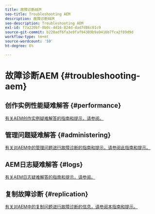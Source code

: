 ```yaml
---
title: 故障诊断AEM
seo-title: Troubleshooting AEM
description: 故障诊断AEM
seo-description: Troubleshooting AEM
exl-id: f7a220bf-0b0c-4d16-824d-dad7d86c01c9
source-git-commit: b220adf6fa3e9faf94389b9a9416b7fca2f89d9d
workflow-type: tm+mt
source-wordcount: '59'
ht-degree: 6%

---
```


# 故障诊断AEM {#troubleshooting-aem}

## 创作实例性能疑难解答 {#performance}

[有关AEM创作实例疑难解答的指南和提示，请参阅。](/help/sites-authoring/troubleshooting.md)

## 管理问题疑难解答 {#administering}

[有关对AEM中的管理问题进行故障诊断的指南和提示，请参阅此指南和提示。](/help/sites-administering/troubleshoot.md)

## AEM日志疑难解答 {#logs}

[有关AEM日志疑难解答的指南和提示，请参阅。](/help/sites-administering/troubleshooting.md)

## 复制故障诊断 {#replication}

[有关对AEM中的复制问题进行故障诊断的信息，请参阅本指南和提示。](/help/sites-deploying/troubleshoot-rep.md)
